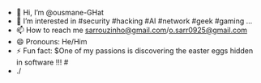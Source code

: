 - 👋 Hi, I’m @ousmane-GHat
- 👀 I’m interested in #security #hacking #AI #network #geek #gaming ... 
- 📫 How to reach me sarrouzinho@gmail.com/o.sarr0925@gmail.com
- 😄 Pronouns: He/Him
- ⚡ Fun fact: $One of my passions is discovering the easter eggs hidden in software !!! #
- ./

<!---
ousmane-GHat/ousmane-GHat is a ✨ special ✨ repository because its `README.md` (this file) appears on your GitHub profile.
You can click the Preview link to take a look at your changes.
--->

